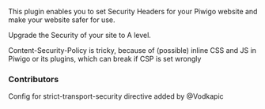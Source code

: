 This plugin enables you to set Security Headers for your Piwigo website and make your website safer for use.

Upgrade the Security of your site to A level.

Content-Security-Policy is tricky, because of (possible) inline CSS and JS in Piwigo or its plugins, which can break if CSP is set wrongly
 
### Contributors
Config for strict-transport-security directive added by @Vodkapic
